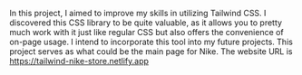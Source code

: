 In this project, I aimed to improve my skills in utilizing Tailwind CSS. I discovered this CSS library to be quite valuable, as it allows you to pretty much work with it just like regular CSS but also offers the convenience of on-page usage. I intend to incorporate this tool into my future projects. This project serves as what could be the main page for Nike. The website URL is https://tailwind-nike-store.netlify.app

